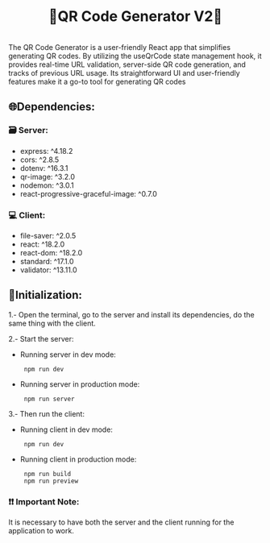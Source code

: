 <h1 align="center">🔄QR Code Generator V2🔄</h1>
<br>
The QR Code Generator is a user-friendly React app that simplifies generating QR codes. By utilizing the useQrCode state management hook, it provides real-time URL validation, server-side QR code generation, and tracks of previous URL usage. Its straightforward UI and user-friendly features make it a go-to tool for generating QR codes
<br>

## 🌐Dependencies:

### 🗃 Server:
- express: ^4.18.2
- cors: ^2.8.5
- dotenv: ^16.3.1
- qr-image: ^3.2.0
- nodemon: ^3.0.1
- react-progressive-graceful-image: ^0.7.0

### 💻 Client:
- file-saver: ^2.0.5
- react: ^18.2.0
- react-dom: ^18.2.0
- standard: ^17.1.0
- validator: ^13.11.0

## 💨Initialization:
1.- Open the terminal, go to the server and install its dependencies, do the same thing with the client.

2.- Start the server:
 - Running server in dev mode:
    ```
     npm run dev
    ```
- Running server in production mode:
    ```
     npm run server
    ```
3.- Then run the client:
 - Running client in dev mode:
    ```
     npm run dev
    ```
- Running client in production mode:
    ```
     npm run build
     npm run preview
    ```

### ❗❗ Important Note: 
It is necessary to have both the server and the client running for the application to work.
